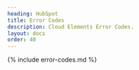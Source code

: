 ```yaml
---
heading: HubSpot
title: Error Codes
description: Cloud Elements Error Codes.
layout: docs
order: 40
---
```


{% include error-codes.md %}
